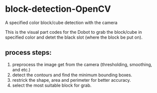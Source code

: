 # block-detection-OpenCV
A specified color block/cube detection with the camera

This is the visual part codes for the Dobot to grab the block/cube in specified color and detet the black slot (where the block be put on).

## process steps:
1. preprocess the image get from the camera (thresholding, smoothing, and etc.)
2. detect the contours and find the minimum bounding boxes.
3. restrick the shape, area and perimeter for better accuracy.
4. select the most suitable block for grab.
